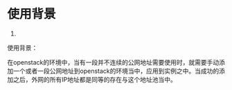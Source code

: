 # 使用背景
1.
使用背景：

在openstack的环境中，当有一段并不连续的公网地址需要使用时，就需要手动添加一个或者一段公网地址到openstack的环境当中，应用到实例之中。当成功的添加之后，外网的所有IP地址都是同等的存在与这个地址池当中。

